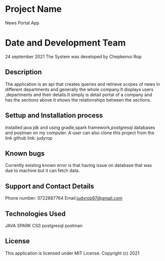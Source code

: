 # Project Name
News Portal App
# Date and Development Team
24 september 2021
The System was developed by Chepkemoi Rop
## Description
The application is an api that creates queries and retrieve scopes of news in different departments and generally the whole company.It displays users ,departments and their details.It simply  is detail portal of a company and has the sections above.It shows the relationships between the sections.
## Settup and Installation process
Installed java jdk and using gradle,spark framework,postgresql databases and postman  on my computer.
A user can also clone this project from the link github link: judyrop
## Known bugs
Currently existing known error is that having issue on database that was due to machine but it can fetch data.
## Support and Contact Details
Phone number: 0722887764
Email:judyrop97@gmail.com
## Technologies Used
JAVA
SPARK
CSS
postgresql
postman
## License
This  application is licensed under MIT License.
Copyright (c) 2021
